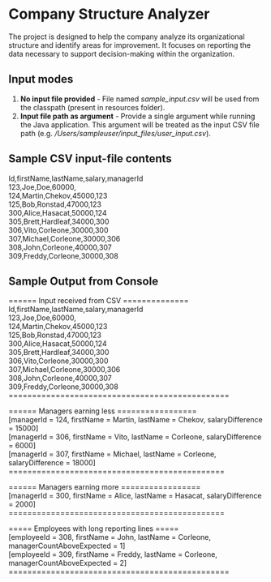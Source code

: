 # Company Structure Analyzer
The project is designed to help the company analyze its organizational structure and identify areas for improvement. It focuses on reporting the data necessary to support decision-making within the organization.

## Input modes
1. **No input file provided** - File named *sample_input.csv* will be used from the classpath (present in resources folder).  
2. **Input file path as argument** - Provide a single argument while running the Java application. This argument will be treated as the input CSV file path (e.g. */Users/sampleuser/input_files/user_input.csv*).  

## Sample CSV input-file contents
Id,firstName,lastName,salary,managerId  
123,Joe,Doe,60000,  
124,Martin,Chekov,45000,123  
125,Bob,Ronstad,47000,123  
300,Alice,Hasacat,50000,124  
305,Brett,Hardleaf,34000,300  
306,Vito,Corleone,30000,300  
307,Michael,Corleone,30000,306  
308,John,Corleone,40000,307  
309,Freddy,Corleone,30000,308  

## Sample Output from Console
====== Input received from CSV ==============  
Id,firstName,lastName,salary,managerId  
123,Joe,Doe,60000,  
124,Martin,Chekov,45000,123  
125,Bob,Ronstad,47000,123  
300,Alice,Hasacat,50000,124  
305,Brett,Hardleaf,34000,300  
306,Vito,Corleone,30000,300  
307,Michael,Corleone,30000,306  
308,John,Corleone,40000,307  
309,Freddy,Corleone,30000,308  
\===============================================  
  
====== Managers earning less =================  
[managerId = 124, firstName = Martin, lastName = Chekov, salaryDifference = 15000]  
[managerId = 306, firstName = Vito, lastName = Corleone, salaryDifference = 6000]  
[managerId = 307, firstName = Michael, lastName = Corleone, salaryDifference = 18000]  
\==============================================  
  
====== Managers earning more =================  
[managerId = 300, firstName = Alice, lastName = Hasacat, salaryDifference = 2000]  
\==============================================  
  
===== Employees with long reporting lines =====  
[employeeId = 308, firstName = John, lastName = Corleone, managerCountAboveExpected = 1]  
[employeeId = 309, firstName = Freddy, lastName = Corleone, managerCountAboveExpected = 2]  
\===============================================  

